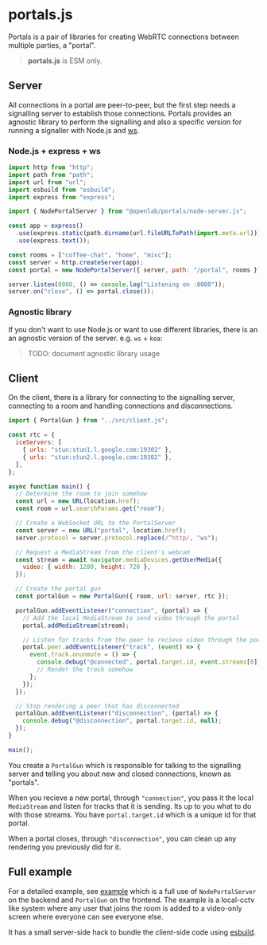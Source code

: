# portals.js

Portals is a pair of libraries for creating WebRTC connections between multiple parties, a "portal".

> **portals.js** is ESM only.

## Server

All connections in a portal are peer-to-peer, but the first step needs a signalling server to establish those connections.
Portals provides an agnostic library to perform the signalling and also a specific version
for running a signaller with Node.js and [ws](https://github.com/websockets/ws).

### Node.js + express + ws

```js
import http from "http";
import path from "path";
import url from "url";
import esbuild from "esbuild";
import express from "express";

import { NodePortalServer } from "@openlab/portals/node-server.js";

const app = express()
  .use(express.static(path.dirname(url.fileURLToPath(import.meta.url))))
  .use(express.text());

const rooms = ["coffee-chat", "home", "misc"];
const server = http.createServer(app);
const portal = new NodePortalServer({ server, path: "/portal", rooms });

server.listen(8080, () => console.log("Listening on :8080"));
server.on("close", () => portal.close());
```

### Agnostic library

If you don't want to use Node.js or want to use different libraries,
there is an an agnostic version of the server.
e.g. `ws` + `koa`:

> TODO: document agnostic library usage

## Client

On the client, there is a library for connecting to the signalling server,
connecting to a room and handling connections and disconnections.

```js
import { PortalGun } from "../src/client.js";

const rtc = {
  iceServers: [
    { urls: "stun:stun1.l.google.com:19302" },
    { urls: "stun:stun2.l.google.com:19302" },
  ],
};

async function main() {
  // Determine the room to join somehow
  const url = new URL(location.href);
  const room = url.searchParams.get("room");

  // Create a WebSocket URL to the PortalServer
  const server = new URL("portal", location.href);
  server.protocol = server.protocol.replace(/^http/, "ws");

  // Request a MediaStream from the client's webcam
  const stream = await navigator.mediaDevices.getUserMedia({
    video: { width: 1280, height: 720 },
  });

  // Create the portal gun
  const portalGun = new PortalGun({ room, url: server, rtc });

  portalGun.addEventListener("connection", (portal) => {
    // Add the local MediaStream to send video through the portal
    portal.addMediaStream(stream);

    // Listen for tracks from the peer to recieve video through the portal
    portal.peer.addEventListener("track", (event) => {
      event.track.onunmute = () => {
        console.debug("@connected", portal.target.id, event.streams[0]);
        // Render the track somehow
      };
    });
  });

  // Stop rendering a peer that has disconnected
  portalGun.addEventListener("disconnection", (portal) => {
    console.debug("@disconnection", portal.target.id, null);
  });
}

main();
```

You create a `PortalGun` which is responsible for talking to the signalling server and telling you about new and closed connections, known as "portals".

When you recieve a new portal, through `"connection"`, you pass it the local `MediaStream` and listen for tracks that it is sending. Its up to you what to do with those streams.
You have `portal.target.id` which is a unique id for that portal.

When a portal closes, through `"disconnection"`, you can clean up any rendering you previously did for it.

## Full example

For a detailed example, see [example](./example) which is a full use of `NodePortalServer` on the backend and `PortalGun` on the frontend. The example is a local-cctv like system where any user that joins the room is added to a video-only screen where everyone can see everyone else.

It has a small server-side hack to bundle the client-side code using [esbuild](https://esbuild.github.io/).
